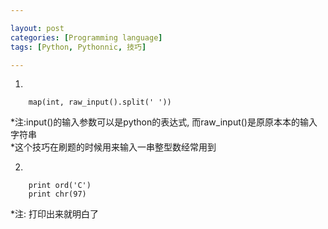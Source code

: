 ```yaml
---

layout: post
categories: [Programming language]
tags: [Python, Pythonnic, 技巧]

---
```


1.

        map(int, raw_input().split(' '))  

*注:input()的输入参数可以是python的表达式, 而raw_input()是原原本本的输入字符串  
*这个技巧在刷题的时候用来输入一串整型数经常用到  

2.

        print ord('C')
        print chr(97)

*注: 打印出来就明白了  

